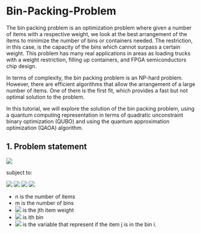 # Bin-Packing-Problem

The bin packing problem is an optimization problem where given a number of items with a respective weight, we look at the best arrangement of the items to minimize the number of bins or containers needed. The restriction, in this case, is the capacity of the bins which cannot surpass a certain weight. This problem has many real applications in areas as loading trucks with a weight restriction, filling up containers, and FPGA semiconductors chip design. 

In terms of complexity, the bin packing problem is an NP-hard problem. However, there are efficient algorithms that allow the arrangement of a large number of items. One of them is the first fit, which provides a fast but not optimal solution to the problem. 

In this tutorial, we will explore the solution of the bin packing problem, using a quantum computing representation in terms of quadratic unconstraint binary optimization (QUBO) and using the quantum approximation optimization (QAOA) algorithm. 

## 1. Problem statement

<img src="https://render.githubusercontent.com/render/math?math=\underset{\chi, \xi}{minimize}\sum_{i=1}^m \chi_i">

subject to:

<img src="https://render.githubusercontent.com/render/math?math=\sum_{i=1}^m \xi_{ij} = 1 \qquad j=1,...,n">

<img src="https://render.githubusercontent.com/render/math?math=\sum_{j=1}^n w_{j}\xi_{ij} \le Q \chi_i \qquad i = 1, ..., m">

<img src="https://render.githubusercontent.com/render/math?math=\xi_{ij}\in  \{0,1\} \qquad i=1,..,m \qquad j=1,..,n">

<img src="https://render.githubusercontent.com/render/math?math=\chi_{i}\in  \{0,1\} \qquad i=1,..,m">

- n is the number of items
- m is the number of bins
- <img src="https://render.githubusercontent.com/render/math?math=w_j"> is the jth item weight
- <img src="https://render.githubusercontent.com/render/math?math=\chi_i"> is ith bin
- <img src="https://render.githubusercontent.com/render/math?math=\xi_{ij}"> is the variable that represent if the item j is in the bin i.
